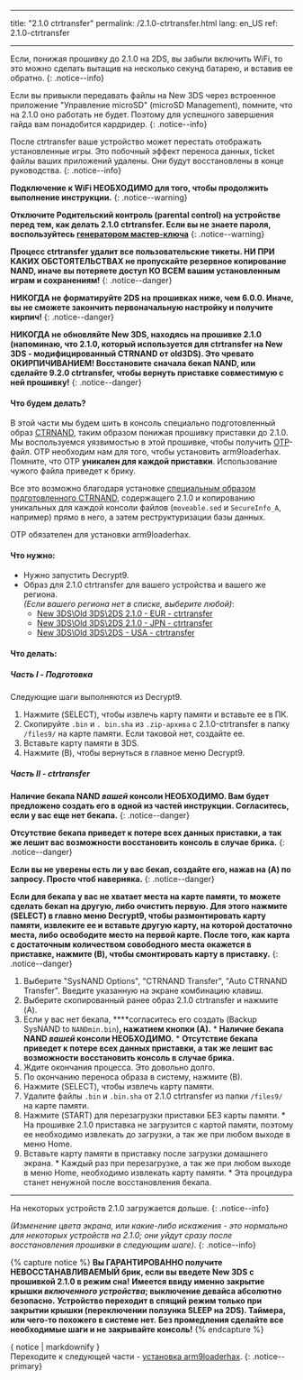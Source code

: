 * * *

title: "2.1.0 ctrtransfer" permalink: /2.1.0-ctrtransfer.html lang: en_US ref: 2.1.0-ctrtransfer

* * *

Если, понижая прошивку до 2.1.0 на 2DS, вы забыли включить WiFi, то это можно сделать вытащив на несколько секунд батарею, и вставив ее обратно. {: .notice--info}

Если вы привыкли передавать файлы на New 3DS через встроенное приложение "Управление microSD" (microSD Management), помните, что на 2.1.0 оно работать не будет. Поэтому для успешного завершения гайда вам понадобится кардридер. {: .notice--info}

После ctrtransfer ваше устройство может перестать отображать установленные игры. Это побочный эффект переноса данных, ticket файлы ваших приложений удалены. Они будут восстановлены в конце руководства. {: .notice--info}

**Подключение к WiFi НЕОБХОДИМО для того, чтобы продолжить выполнение инструкции.** {: .notice--warning}

**Отключите Родительский контроль (parental control) на устройстве перед тем, как делать 2.1.0 ctrtransfer. Если вы не знаете пароля, воспользуйтесь [генератором мастер-ключа](https://mkey.salthax.org/)** {: .notice--warning}

**Процесс ctrtransfer удалит все пользовательские тикеты. НИ ПРИ КАКИХ ОБСТОЯТЕЛЬСТВАХ не пропускайте резервное копирование NAND, иначе вы потеряете доступ КО ВСЕМ вашим установленным играм и сохранениям!** {: .notice--danger}

**НИКОГДА не форматируйте 2DS на прошивках ниже, чем 6.0.0. Иначе, вы не сможете закончить первоначальную настройку и получите кирпич!** {: .notice--danger}

**НИКОГДА не обновляйте New 3DS, находясь на прошивке 2.1.0 (напоминаю, что 2.1.0, который используется для ctrtransfer на New 3DS - модифицированный CTRNAND от old3DS). Это чревато ОКИРПИЧИВАНИЕМ! Восстановите сначала бекап NAND, или сделайте 9.2.0 ctrtransfer, чтобы вернуть приставке совместимую с ней прошивку!** {: .notice--danger}

#### Что будем делать?

В этой части мы будем шить в консоль специально подготовленный образ [CTRNAND](https://www.3dbrew.org/wiki/Flash_Filesystem#CTR_partition), таким образом понижая прошивку приставки до 2.1.0. Мы воспользуемся уязвимостью в этой прошивке, чтобы получить [OTP](otp-info)-файл. OTP необходим нам для того, чтобы установить arm9loaderhax. Помните, что OTP **уникален для каждой приставки**. Использование чужого файла приведет к брику.

Все это возможно благодаря установке [специальным образом подготовленного CTRNAND](https://www.reddit.com/r/3dshacks/comments/4zhe4a/), содержащего 2.1.0 и копированию уникальных для каждой консоли файлов (`moveable.sed` и `SecureInfo_A`, например) прямо в него, а затем реструктуризации базы данных.

OTP обязателен для установки arm9loaderhax.

#### Что нужно:

* Нужно запустить Decrypt9.
* Образ для 2.1.0 ctrtransfer для вашего устройства и вашего же региона.  
    *(Если вашего региона нет в списке, выберите любой)*: 
    * [New 3DS\Old 3DS\2DS 2.1.0 - EUR - ctrtransfer](magnet:?xt=urn:btih:89acc9c1b488b8b38251de0ddf07975d6bd354a1&dn=2.1.0-4E%5Fctrtransfer%5Fo3ds.zip&tr=udp%3A%2F%2Ftracker.coppersurfer.tk%3A6969%2Fannounce&tr=udp%3A%2F%2Ftracker.opentrackr.org%3A1337%2Fannounce&tr=http%3A%2F%2Ftracker.opentrackr.org%3A1337%2Fannounce&tr=udp%3A%2F%2Fzer0day.ch%3A1337%2Fannounce&tr=udp%3A%2F%2Ftracker.leechers-paradise.org%3A6969%2Fannounce&tr=http%3A%2F%2Fexplodie.org%3A6969%2Fannounce&tr=udp%3A%2F%2Fexplodie.org%3A6969%2Fannounce&tr=udp%3A%2F%2F9.rarbg.com%3A2710%2Fannounce&tr=udp%3A%2F%2Fp4p.arenabg.com%3A1337%2Fannounce&tr=http%3A%2F%2Fp4p.arenabg.com%3A1337%2Fannounce&tr=udp%3A%2F%2Ftracker.aletorrenty.pl%3A2710%2Fannounce&tr=http%3A%2F%2Ftracker.aletorrenty.pl%3A2710%2Fannounce&tr=http%3A%2F%2Ftracker1.wasabii.com.tw%3A6969%2Fannounce&tr=http%3A%2F%2Ftracker.baravik.org%3A6970%2Fannounce&tr=http%3A%2F%2Ftracker.tfile.me%2Fannounce&tr=udp%3A%2F%2Ftorrent.gresille.org%3A80%2Fannounce&tr=http%3A%2F%2Ftorrent.gresille.org%2Fannounce&tr=udp%3A%2F%2Ftracker.yoshi210.com%3A6969%2Fannounce&tr=udp%3A%2F%2Ftracker.tiny-vps.com%3A6969%2Fannounce&tr=udp%3A%2F%2Ftracker.filetracker.pl%3A8089%2Fannounce) 
    * [New 3DS\Old 3DS\2DS 2.1.0 - JPN - ctrtransfer](magnet:?xt=urn:btih:3dbb9c9c85a33c6242f424dcbaebcacdd8a5912b&dn=2.1.0-4J%5Fctrtransfer%5Fo3ds.zip&tr=udp%3A%2F%2Ftracker.coppersurfer.tk%3A6969%2Fannounce&tr=udp%3A%2F%2Ftracker.opentrackr.org%3A1337%2Fannounce&tr=http%3A%2F%2Ftracker.opentrackr.org%3A1337%2Fannounce&tr=udp%3A%2F%2Fzer0day.ch%3A1337%2Fannounce&tr=udp%3A%2F%2Ftracker.leechers-paradise.org%3A6969%2Fannounce&tr=http%3A%2F%2Fexplodie.org%3A6969%2Fannounce&tr=udp%3A%2F%2Fexplodie.org%3A6969%2Fannounce&tr=udp%3A%2F%2F9.rarbg.com%3A2710%2Fannounce&tr=udp%3A%2F%2Fp4p.arenabg.com%3A1337%2Fannounce&tr=http%3A%2F%2Fp4p.arenabg.com%3A1337%2Fannounce&tr=udp%3A%2F%2Ftracker.aletorrenty.pl%3A2710%2Fannounce&tr=http%3A%2F%2Ftracker.aletorrenty.pl%3A2710%2Fannounce&tr=http%3A%2F%2Ftracker1.wasabii.com.tw%3A6969%2Fannounce&tr=http%3A%2F%2Ftracker.baravik.org%3A6970%2Fannounce&tr=http%3A%2F%2Ftracker.tfile.me%2Fannounce&tr=udp%3A%2F%2Ftorrent.gresille.org%3A80%2Fannounce&tr=http%3A%2F%2Ftorrent.gresille.org%2Fannounce&tr=udp%3A%2F%2Ftracker.yoshi210.com%3A6969%2Fannounce&tr=udp%3A%2F%2Ftracker.tiny-vps.com%3A6969%2Fannounce&tr=udp%3A%2F%2Ftracker.filetracker.pl%3A8089%2Fannounce) 
    * [New 3DS\Old 3DS\2DS - USA - ctrtransfer](magnet:?xt=urn:btih:1609ce9ee7b0ed9b6dea0b3e7cca4fc52dad6ff4&dn=2.1.0-4U%5Fctrtransfer%5Fo3ds.zip&tr=udp%3A%2F%2Ftracker.coppersurfer.tk%3A6969%2Fannounce&tr=udp%3A%2F%2Ftracker.opentrackr.org%3A1337%2Fannounce&tr=http%3A%2F%2Ftracker.opentrackr.org%3A1337%2Fannounce&tr=udp%3A%2F%2Fzer0day.ch%3A1337%2Fannounce&tr=udp%3A%2F%2Ftracker.leechers-paradise.org%3A6969%2Fannounce&tr=http%3A%2F%2Fexplodie.org%3A6969%2Fannounce&tr=udp%3A%2F%2Fexplodie.org%3A6969%2Fannounce&tr=udp%3A%2F%2F9.rarbg.com%3A2710%2Fannounce&tr=udp%3A%2F%2Fp4p.arenabg.com%3A1337%2Fannounce&tr=http%3A%2F%2Fp4p.arenabg.com%3A1337%2Fannounce&tr=udp%3A%2F%2Ftracker.aletorrenty.pl%3A2710%2Fannounce&tr=http%3A%2F%2Ftracker.aletorrenty.pl%3A2710%2Fannounce&tr=http%3A%2F%2Ftracker1.wasabii.com.tw%3A6969%2Fannounce&tr=http%3A%2F%2Ftracker.baravik.org%3A6970%2Fannounce&tr=http%3A%2F%2Ftracker.tfile.me%2Fannounce&tr=udp%3A%2F%2Ftorrent.gresille.org%3A80%2Fannounce&tr=http%3A%2F%2Ftorrent.gresille.org%2Fannounce&tr=udp%3A%2F%2Ftracker.yoshi210.com%3A6969%2Fannounce&tr=udp%3A%2F%2Ftracker.tiny-vps.com%3A6969%2Fannounce&tr=udp%3A%2F%2Ftracker.filetracker.pl%3A8089%2Fannounce)

#### Что делать:

##### Часть I - Подготовка

Следующие шаги выполняются из Decrypt9.

  1. Нажмите (SELECT), чтобы извлечь карту памяти и вставьте ее в ПК.
  2. Скопируйте `.bin` и `. bin.sha` из `.zip-архива` с 2.1.0-ctrtransfer в папку `/files9/` на карте памяти. Если таковой нет, создайте ее.
  3. Вставьте карту памяти в 3DS.
  4. Нажмите (B), чтобы вернуться в главное меню Decrypt9.

##### Часть II - ctrtransfer

**Наличие бекапа NAND *вашей* консоли НЕОБХОДИМО. Вам будет предложено создать его в одной из частей инструкции. Согласитесь, если у вас еще нет бекапа.** {: .notice--danger}

**Отсутствие бекапа приведет к потере всех данных приставки, а так же лешит вас возможности восстановить консоль в случае брика.** {: .notice--danger}

**Если вы не уверены есть ли у вас бекап, создайте его, нажав на (A) по запросу. Просто чтоб наверняка.** {: .notice--danger}

**Если для бекапа у вас не хватает места на карте памяти, то можете сделать бекап на другую, либо очистить первую. Для этого нажмите (SELECT) в главно меню Decrypt9, чтобы размонтировать карту памяти, извлеките ее и вставьте другую карту, на которой достаточно места, либо освободите место на первой карте. После того, как карта с достаточным количеством совободного места окажется в приставке, нажмите (B), чтобы смонтировать карту в приставку.** {: .notice--danger}

  1. Выберите "SysNAND Options", "CTRNAND Transfer", "Auto CTRNAND Transfer". Введите указанную на экране комбинацию клавиш.
  2. Выберите скопированный ранее образ 2.1.0 ctrtransfer и нажмите (A).
  3. Если у вас нет бекапа, ****согласитесь его создать (Backup SysNAND to `NANDmin.bin`)**, нажатием кнопки (А).** 
    * **Наличие бекапа NAND *вашей* консоли НЕОБХОДИМО.**
    * **Отсутствие бекапа приведет к потере всех данных приставки, а так же лешит вас возможности восстановить консоль в случае брика.**
  4. Ждите окончания процесса. Это довольно долго.
  5. По окончанию переноса образа в систему, нажмите (В).
  6. Нажмите (SELECT), чтобы извлечь карту памяти.
  7. Удалите файлы `.bin` и `.bin.sha` от 2.1.0 ctrtransfer из папки `/files9/` на карте памяти.
  8. Нажмите (START) для перезагрузки приставки БЕЗ карты памяти. 
    * На прошивке 2.1.0 приставка не загрузится с картой памяти, поэтому ее необходимо извлекать до загрузки, а так же при любом выходе в меню Home.
  9. Вставьте карту памяти в приставку после загрузки домашнего экрана. 
    * Каждый раз при перезагрузке, а так же при любом выходе в меню Home, необходимо извлекать карту памяти.
    * Эта процедура станет ненужной после восстановления бекапа.

* * *

На некоторых устройств 2.1.0 загружается дольше. {: .notice--info}

*(Изменение цвета экрана, или какие-либо искажения - это нормально для некоторых устройств на 2.1.0; они уйдут сразу после восстановления прошивки в следующим шаге)*. {: .notice--info}

{% capture notice %} **Вы ГАРАНТИРОВАННО получите НЕВОССТАНАВЛИВАЕМЫЙ брик, если вы введете New 3DS с прошивкой 2.1.0 в режим сна!** **Имеется ввиду именно закрытие крышки *включенного устройства*; выключение девайса абсолютно безопасно.** **Устройство переходит в спящий режим только при закрытии крышки (переключении ползунка SLEEP на 2DS). Таймера, или чего-то похожего в системе нет.** **Без промедления сделайте все необходимые шаги и не закрывайте консоль!** {% endcapture %}<div class="notice--danger">{ notice | markdownify }</div>Переходите к следующей части - [установка arm9loaderhax](installing-arm9loaderhax). {: .notice--primary}